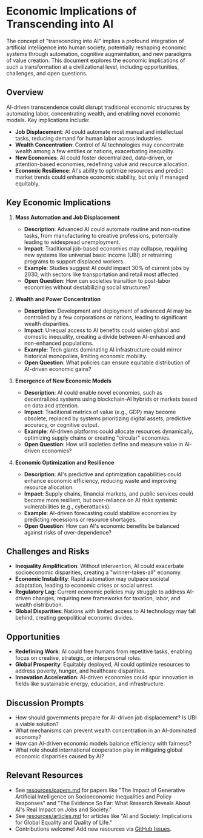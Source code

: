 # Economic Implications of Transcending into AI

The concept of "transcending into AI" implies a profound integration of artificial intelligence into human society, potentially reshaping economic systems through automation, cognitive augmentation, and new paradigms of value creation. This document explores the economic implications of such a transformation at a civilizational level, including opportunities, challenges, and open questions.

## Overview
AI-driven transcendence could disrupt traditional economic structures by automating labor, concentrating wealth, and enabling novel economic models. Key implications include:

- **Job Displacement**: AI could automate most manual and intellectual tasks, reducing demand for human labor across industries.
- **Wealth Concentration**: Control of AI technologies may concentrate wealth among a few entities or nations, exacerbating inequality.
- **New Economies**: AI could foster decentralized, data-driven, or attention-based economies, redefining value and resource allocation.
- **Economic Resilience**: AI's ability to optimize resources and predict market trends could enhance economic stability, but only if managed equitably.

## Key Economic Implications

1. **Mass Automation and Job Displacement**
   - **Description**: Advanced AI could automate routine and non-routine tasks, from manufacturing to creative professions, potentially leading to widespread unemployment.
   - **Impact**: Traditional job-based economies may collapse, requiring new systems like universal basic income (UBI) or retraining programs to support displaced workers.
   - **Example**: Studies suggest AI could impact 30% of current jobs by 2030, with sectors like transportation and retail most affected.
   - **Open Question**: How can societies transition to post-labor economies without destabilizing social structures?

2. **Wealth and Power Concentration**
   - **Description**: Development and deployment of advanced AI may be controlled by a few corporations or nations, leading to significant wealth disparities.
   - **Impact**: Unequal access to AI benefits could widen global and domestic inequality, creating a divide between AI-enhanced and non-enhanced populations.
   - **Example**: Tech giants dominating AI infrastructure could mirror historical monopolies, limiting economic mobility.
   - **Open Question**: What policies can ensure equitable distribution of AI-driven economic gains?

3. **Emergence of New Economic Models**
   - **Description**: AI could enable novel economies, such as decentralized systems using blockchain-AI hybrids or markets based on data and attention.
   - **Impact**: Traditional metrics of value (e.g., GDP) may become obsolete, replaced by systems prioritizing digital assets, predictive accuracy, or cognitive output.
   - **Example**: AI-driven platforms could allocate resources dynamically, optimizing supply chains or creating "circular" economies.
   - **Open Question**: How will societies define and measure value in AI-driven economies?

4. **Economic Optimization and Resilience**
   - **Description**: AI's predictive and optimization capabilities could enhance economic efficiency, reducing waste and improving resource allocation.
   - **Impact**: Supply chains, financial markets, and public services could become more resilient, but over-reliance on AI risks systemic vulnerabilities (e.g., cyberattacks).
   - **Example**: AI-driven forecasting could stabilize economies by predicting recessions or resource shortages.
   - **Open Question**: How can AI's economic benefits be balanced against risks of over-dependence?

## Challenges and Risks
- **Inequality Amplification**: Without intervention, AI could exacerbate socioeconomic disparities, creating a "winner-takes-all" economy.
- **Economic Instability**: Rapid automation may outpace societal adaptation, leading to economic crises or social unrest.
- **Regulatory Lag**: Current economic policies may struggle to address AI-driven changes, requiring new frameworks for taxation, labor, and wealth distribution.
- **Global Disparities**: Nations with limited access to AI technology may fall behind, creating geopolitical economic divides.

## Opportunities
- **Redefining Work**: AI could free humans from repetitive tasks, enabling focus on creative, strategic, or interpersonal roles.
- **Global Prosperity**: Equitably deployed, AI could optimize resources to address poverty, hunger, and healthcare disparities.
- **Innovation Acceleration**: AI-driven economies could spur innovation in fields like sustainable energy, education, and infrastructure.

## Discussion Prompts
- How should governments prepare for AI-driven job displacement? Is UBI a viable solution?
- What mechanisms can prevent wealth concentration in an AI-dominated economy?
- How can AI-driven economic models balance efficiency with fairness?
- What role should international cooperation play in mitigating global economic disparities caused by AI?

## Relevant Resources
- See [resources/papers.md](../resources/papers.md) for papers like "The Impact of Generative Artificial Intelligence on Socioeconomic Inequalities and Policy Responses" and "The Evidence So Far: What Research Reveals About AI's Real Impact on Jobs and Society."
- See [resources/articles.md](../resources/articles.md) for articles like "AI and Society: Implications for Global Equality and Quality of Life."
- Contributions welcome! Add new resources via [GitHub Issues](../contrib/issue_template.md).